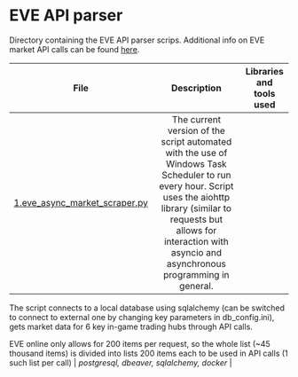 # EVE API parser
Directory containing the EVE API parser scrips. Additional info on EVE market API calls can be found [here](https://wiki.eveuniversity.org/API_access_to_market_data).

| File | Description | Libraries and tools used |
| :--------------------: | :---------------------: |:---------------------------:|
| [1.eve_async_market_scraper.py](https://github.com/samalyarov/eve_online_market_analysis/tree/main/postgresql_db)| The current version of the script automated with the use of Windows Task Scheduler to run every hour. Script uses the aiohttp library (similar to requests but allows for interaction with asyncio and asynchronous programming in general. 

The script connects to a local database using sqlalchemy (can be switched to connect to external one by changing key parameters in db_config.ini), gets market data for 6 key in-game trading hubs through API calls. 

EVE online only allows for 200 items per request, so the whole list (~45 thousand items) is divided into lists 200 items each to be used in API calls (1 such list per call) | *postgresql, dbeaver, sqlalchemy, docker* |
